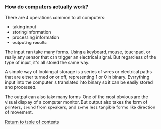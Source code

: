 ### How do computers actually work?

There are 4 operations common to all computers:

- taking input
- storing information
- processing information
- outputing results

The input can take many forms. Using a keyboard, mouse, touchpad, or really any sensor that can trigger an electrical signal. But regardless of the type of input, it's all stored the same way.

A simple way of looking at storage is a series of wires or electrical paths that are either turned on or off, representing 1 or 0 in binary. Everything input into the computer is translated into binary so it can be easily stored and processed.

The output can also take many forms. One of the most obvious are the visual display of a computer monitor. But output also takes the form of printers, sound from speakers, and some less tangible forms like direction of movement.

[Return to table of contents](../README.md)